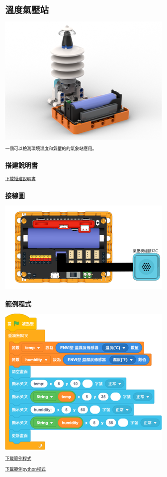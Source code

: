 # 溫度氣壓站

![](./images/temp_atmosphere_robotbit.png)

一個可以檢測環境溫度和氣壓的的氣象站應用。

## 搭建說明書

[下載搭建說明書](https://github.com/kittenbothk/kittenbothk/raw/master/Kits/future_weather/instructions/temp_atmosphere_robotbit.pdf)

## 接線圖

![](./images/temp_atmosphere_robotbit_wiring.png)

## 範例程式

![](./images/temp_atmosphere_code.png)

[下載範例程式](https://github.com/kittenbothk/kittenbothk/raw/master/Kits/future_weather/sb3/1_temp_hpa.sb3)

[下載範例python程式](https://github.com/kittenbothk/kittenbothk/raw/master/Kits/future_weather/py/1_temp_hpa.py)
